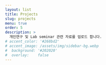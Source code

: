 ```yaml
---
layout: list
title: Projects
slug: projects
menu: true
order: 5
description: >
  개인연구 및 Lab seminar 관련 자료를 업로드 합니다.
# accent_color: '#268bd2'
# accent_image: /assets/img/sidebar-bg.webp
#  background: '#202020'
#  overlay:    false
---
```

